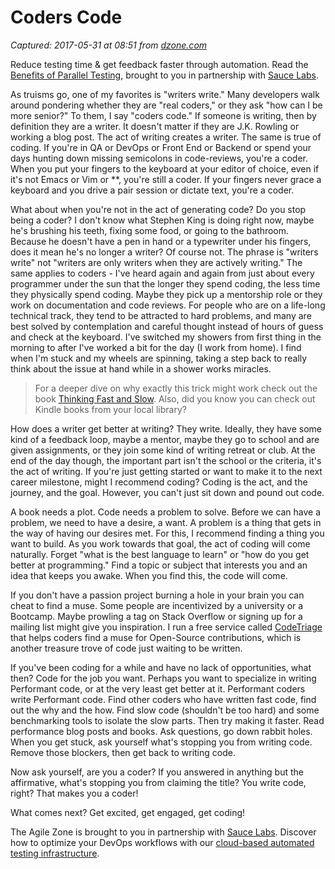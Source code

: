 # Coders Code

_Captured: 2017-05-31 at 08:51 from [dzone.com](https://dzone.com/articles/coders-code?edition=304091&utm_source=Daily%20Digest&utm_medium=email&utm_campaign=dd%202017-05-30)_

Reduce testing time & get feedback faster through automation. Read the [Benefits of Parallel Testing](https://dzone.com/go?i=124039&u=http%3A%2F%2Finfo.saucelabs.com%2Fpaper-benefits-of-parallel-testing.html%3Futm_campaign%3Dparalleltestingwp%26utm_medium%3Dtextlink%26utm_source%3Ddzone-agile), brought to you in partnership with [Sauce Labs](https://dzone.com/go?i=124039&u=http%3A%2F%2Finfo.saucelabs.com%2Fpaper-benefits-of-parallel-testing.html%3Futm_campaign%3Dparalleltestingwp%26utm_medium%3Dtextlink%26utm_source%3Ddzone-agile).

As truisms go, one of my favorites is "writers write." Many developers walk around pondering whether they are "real coders," or they ask "how can I be more senior?" To them, I say "coders code." If someone is writing, then by definition they are a writer. It doesn't matter if they are J.K. Rowling or working a blog post. The act of writing creates a writer. The same is true of coding. If you're in QA or DevOps or Front End or Backend or spend your days hunting down missing semicolons in code-reviews, you're a coder. When you put your fingers to the keyboard at your editor of choice, even if it's not Emacs or Vim or **, you're still a coder. If your fingers never grace a keyboard and you drive a pair session or dictate text, you're a coder.

What about when you're not in the act of generating code? Do you stop being a coder? I don't know what Stephen King is doing right now, maybe he's brushing his teeth, fixing some food, or going to the bathroom. Because he doesn't have a pen in hand or a typewriter under his fingers, does it mean he's no longer a writer? Of course not. The phrase is "writers write" not "writers are only writers when they are actively writing." The same applies to coders - I've heard again and again from just about every programmer under the sun that the longer they spend coding, the less time they physically spend coding. Maybe they pick up a mentorship role or they work on documentation and code reviews. For people who are on a life-long technical track, they tend to be attracted to hard problems, and many are best solved by contemplation and careful thought instead of hours of guess and check at the keyboard. I've switched my showers from first thing in the morning to after I've worked a bit for the day (I work from home). I find when I'm stuck and my wheels are spinning, taking a step back to really think about the issue at hand while in a shower works miracles.

> For a deeper dive on why exactly this trick might work check out the book [Thinking Fast and Slow](https://www.amazon.com/Thinking-Fast-Slow-Daniel-Kahneman/dp/0374533555). Also, did you know you can check out Kindle books from your local library?

How does a writer get better at writing? They write. Ideally, they have some kind of a feedback loop, maybe a mentor, maybe they go to school and are given assignments, or they join some kind of writing retreat or club. At the end of the day though, the important part isn't the school or the criteria, it's the act of writing. If you're just getting started or want to make it to the next career milestone, might I recommend coding? Coding is the act, and the journey, and the goal. However, you can't just sit down and pound out code.

A book needs a plot. Code needs a problem to solve. Before we can have a problem, we need to have a desire, a want. A problem is a thing that gets in the way of having our desires met. For this, I recommend finding a thing you want to build. As you work towards that goal, the act of coding will come naturally. Forget "what is the best language to learn" or "how do you get better at programming." Find a topic or subject that interests you and an idea that keeps you awake. When you find this, the code will come.

If you don't have a passion project burning a hole in your brain you can cheat to find a muse. Some people are incentivized by a university or a Bootcamp. Maybe prowling a tag on Stack Overflow or signing up for a mailing list might give you inspiration. I run a free service called [CodeTriage](https://www.codetriage.com/) that helps coders find a muse for Open-Source contributions, which is another treasure trove of code just waiting to be written.

If you've been coding for a while and have no lack of opportunities, what then? Code for the job you want. Perhaps you want to specialize in writing Performant code, or at the very least get better at it. Performant coders write Performant code. Find other coders who have written fast code, find out the why and the how. Find slow code (shouldn't be too hard) and some benchmarking tools to isolate the slow parts. Then try making it faster. Read performance blog posts and books. Ask questions, go down rabbit holes. When you get stuck, ask yourself what's stopping you from writing code. Remove those blockers, then get back to writing code.

Now ask yourself, are you a coder? If you answered in anything but the affirmative, what's stopping you from claiming the title? You write code, right? That makes you a coder!

What comes next? Get excited, get engaged, get coding!

The Agile Zone is brought to you in partnership with [Sauce Labs](https://dzone.com/go?i=121022&u=http%3A%2F%2Finfo.saucelabs.com%2FHow-to-Get-the-Most-out-of-CICD-Workflow.html%3Futm_campaign%3Ddevops%2Bwp%26utm_medium%3Dtextlink%26utm_source%3Ddzone-agile). Discover how to optimize your DevOps workflows with our [cloud-based automated testing infrastructure](https://dzone.com/go?i=121022&u=http%3A%2F%2Finfo.saucelabs.com%2FHow-to-Get-the-Most-out-of-CICD-Workflow.html%3Futm_campaign%3Ddevops%2Bwp%26utm_medium%3Dtextlink%26utm_source%3Ddzone-agile).
